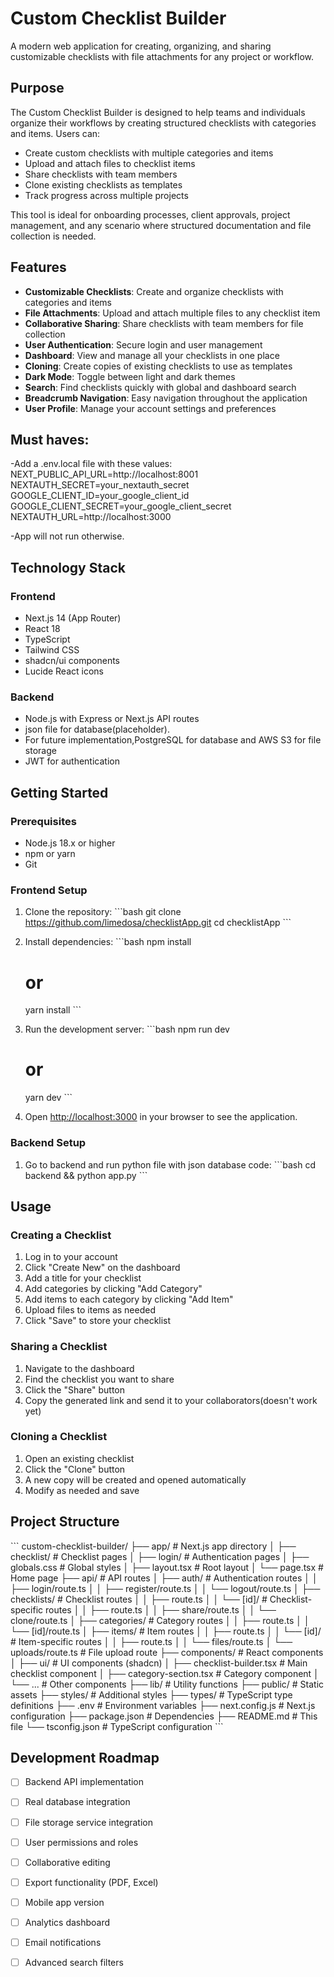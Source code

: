 # Custom Checklist Builder

A modern web application for creating, organizing, and sharing customizable checklists with file attachments for any project or workflow.

## Purpose

The Custom Checklist Builder is designed to help teams and individuals organize their workflows by creating structured checklists with categories and items. Users can:

- Create custom checklists with multiple categories and items
- Upload and attach files to checklist items
- Share checklists with team members
- Clone existing checklists as templates
- Track progress across multiple projects

This tool is ideal for onboarding processes, client approvals, project management, and any scenario where structured documentation and file collection is needed.

## Features

- **Customizable Checklists**: Create and organize checklists with categories and items
- **File Attachments**: Upload and attach multiple files to any checklist item
- **Collaborative Sharing**: Share checklists with team members for file collection
- **User Authentication**: Secure login and user management
- **Dashboard**: View and manage all your checklists in one place
- **Cloning**: Create copies of existing checklists to use as templates
- **Dark Mode**: Toggle between light and dark themes
- **Search**: Find checklists quickly with global and dashboard search
- **Breadcrumb Navigation**: Easy navigation throughout the application
- **User Profile**: Manage your account settings and preferences
## Must haves: 
-Add a .env.local file with these values: 
      NEXT_PUBLIC_API_URL=http://localhost:8001
      NEXTAUTH_SECRET=your_nextauth_secret
      GOOGLE_CLIENT_ID=your_google_client_id
      GOOGLE_CLIENT_SECRET=your_google_client_secret
      NEXTAUTH_URL=http://localhost:3000
      
-App will not run otherwise. 

## Technology Stack

### Frontend
- Next.js 14 (App Router)
- React 18
- TypeScript
- Tailwind CSS
- shadcn/ui components
- Lucide React icons

### Backend 
- Node.js with Express or Next.js API routes
- json file for database(placeholder). 
- For future implementation,PostgreSQL for database and AWS S3 for file storage
- JWT for authentication

## Getting Started

### Prerequisites
- Node.js 18.x or higher
- npm or yarn
- Git

### Frontend Setup 

1. Clone the repository:
   \`\`\`bash
   git clone https://github.com/limedosa/checklistApp.git
   cd checklistApp
   \`\`\`

2. Install dependencies:
   \`\`\`bash
   npm install
   # or
   yarn install
   \`\`\`

3. Run the development server:
   \`\`\`bash
   npm run dev
   # or
   yarn dev
   \`\`\`

4. Open [http://localhost:3000](http://localhost:3000) in your browser to see the application.

### Backend Setup

1. Go to backend and run python file with json database code:
   \`\`\`bash
   cd backend && python app.py
   \`\`\`

## Usage

### Creating a Checklist

1. Log in to your account
2. Click "Create New" on the dashboard
3. Add a title for your checklist
4. Add categories by clicking "Add Category"
5. Add items to each category by clicking "Add Item"
6. Upload files to items as needed
7. Click "Save" to store your checklist

### Sharing a Checklist

1. Navigate to the dashboard
2. Find the checklist you want to share
3. Click the "Share" button
4. Copy the generated link and send it to your collaborators(doesn't work yet)

### Cloning a Checklist

1. Open an existing checklist
2. Click the "Clone" button
3. A new copy will be created and opened automatically
4. Modify as needed and save

## Project Structure

\`\`\`
custom-checklist-builder/
├── app/                    # Next.js app directory
│   ├── checklist/          # Checklist pages
│   ├── login/              # Authentication pages
│   ├── globals.css         # Global styles
│   ├── layout.tsx          # Root layout
│   └── page.tsx            # Home page
├── api/                    # API routes
│   ├── auth/               # Authentication routes
│   │   ├── login/route.ts
│   │   ├── register/route.ts
│   │   └── logout/route.ts
│   ├── checklists/         # Checklist routes
│   │   ├── route.ts
│   │   └── [id]/           # Checklist-specific routes
│   │       ├── route.ts
│   │       ├── share/route.ts
│   │       └── clone/route.ts
│   ├── categories/         # Category routes
│   │   ├── route.ts
│   │   └── [id]/route.ts
│   ├── items/              # Item routes
│   │   ├── route.ts
│   │   └── [id]/           # Item-specific routes
│   │       ├── route.ts
│   │       └── files/route.ts
│   └── uploads/route.ts    # File upload route
├── components/             # React components
│   ├── ui/                 # UI components (shadcn)
│   ├── checklist-builder.tsx  # Main checklist component
│   ├── category-section.tsx   # Category component
│   └── ...                 # Other components
├── lib/                    # Utility functions
├── public/                 # Static assets
├── styles/                 # Additional styles
├── types/                  # TypeScript type definitions
├── .env                    # Environment variables
├── next.config.js          # Next.js configuration
├── package.json            # Dependencies
├── README.md               # This file
└── tsconfig.json           # TypeScript configuration
\`\`\`

## Development Roadmap

- [ ] Backend API implementation
- [ ] Real database integration
- [ ] File storage service integration
- [ ] User permissions and roles
- [ ] Collaborative editing
- [ ] Export functionality (PDF, Excel)
- [ ] Mobile app version
- [ ] Analytics dashboard
- [ ] Email notifications
- [ ] Advanced search filters

